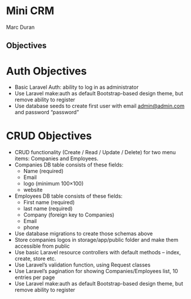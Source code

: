 
# Mini CRM
Marc Duran

## Objectives
# Auth Objectives
- Basic Laravel Auth: ability to log in as administrator
- Use Laravel make:auth as default Bootstrap-based design theme, but remove ability to register
- Use database seeds to create first user with email admin@admin.com and password “password”
# CRUD Objectives
- CRUD functionality (Create / Read / Update / Delete) for two menu items: Companies and Employees.
- Companies DB table consists of these fields:
    - Name (required)
    - Email
    - logo (minimum 100×100)
    - website
- Employees DB table consists of these fields:
    - First name (required)
    - last name (required)
    - Company (foreign key to Companies)
    - Email
    - phone
- Use database migrations to create those schemas above
- Store companies logos in storage/app/public folder and make them accessible from public
- Use basic Laravel resource controllers with default methods – index, create, store etc.
- Use Laravel’s validation function, using Request classes
- Use Laravel’s pagination for showing Companies/Employees list, 10 entries per page
- Use Laravel make:auth as default Bootstrap-based design theme, but remove ability to register
